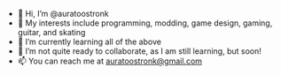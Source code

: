 - 👋 Hi, I’m @auratoostronk
- 👀 My interests include programming, modding, game design, gaming, guitar, and skating
- 🌱 I’m currently learning all of the above
- 💞️ I’m not quite ready to collaborate, as I am still learning, but soon!
- 📫 You can reach me at auratoostronk@gmail.com

<!---
auratoostronk/auratoostronk is a ✨ special ✨ repository because its `README.md` (this file) appears on your GitHub profile.
You can click the Preview link to take a look at your changes.
--->
